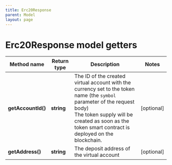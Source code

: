 ```yaml
---
title: Erc20Response
parent: Model
layout: page
---
```


# Erc20Response model getters

Method name | Return type | Description | Notes
------------ | ------------- | ------------- | -------------
**getAccountId()** | **string** | The ID of the created virtual account with the currency set to the token name (the <code>symbol</code> parameter of the request body)<br/>The token supply will be created as soon as the token smart contract is deployed on the blockchain. | [optional]
**getAddress()** | **string** | The deposit address of the virtual account | [optional]

